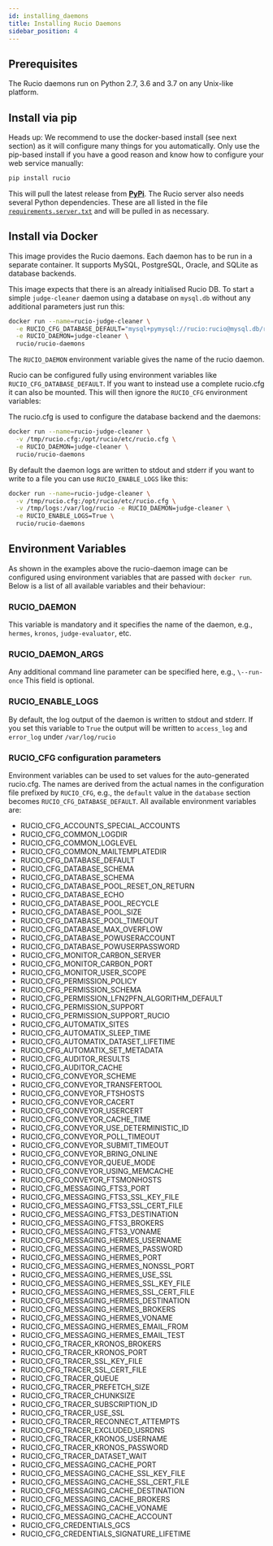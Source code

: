 ```yaml
---
id: installing_daemons
title: Installing Rucio Daemons
sidebar_position: 4
---
```


## Prerequisites

The Rucio daemons run on Python 2.7, 3.6 and 3.7 on any Unix-like
platform.

## Install via pip

Heads up: We recommend to use the docker-based install (see next
section) as it will configure many things for you automatically. Only
use the pip-based install if you have a good reason and know how to
configure your web service manually:

```bash
pip install rucio
```

This will pull the latest release from
[__PyPi__](https://pypi.python.org/pypi/rucio/). The Rucio server also needs
several Python dependencies. These are all listed in the file
[`requirements.server.txt`](https://github.com/rucio/rucio/blob/master/requirements/requirements.server.txt)
and will be pulled in as necessary.

## Install via Docker

This image provides the Rucio daemons. Each daemon has to be run in a
separate container. It supports MySQL, PostgreSQL, Oracle, and SQLite as
database backends.

This image expects that there is an already initialised Rucio DB. To
start a simple `judge-cleaner` daemon using a database on
`mysql.db` without any additional parameters just run this:

```bash
docker run --name=rucio-judge-cleaner \
  -e RUCIO_CFG_DATABASE_DEFAULT="mysql+pymysql://rucio:rucio@mysql.db/rucio" \
  -e RUCIO_DAEMON=judge-cleaner \
  rucio/rucio-daemons
```

The `RUCIO_DAEMON` environment variable gives the name of
the rucio daemon.

Rucio can be configured fully using environment variables like
`RUCIO_CFG_DATABASE_DEFAULT`. If you want to instead use a
complete rucio.cfg it can also be mounted. This will then ignore the
`RUCIO_CFG` environment variables:

The rucio.cfg is used to configure the database backend and the daemons:

```bash
docker run --name=rucio-judge-cleaner \
  -v /tmp/rucio.cfg:/opt/rucio/etc/rucio.cfg \
  -e RUCIO_DAEMON=judge-cleaner \
  rucio/rucio-daemons
```

By default the daemon logs are written to stdout and stderr if you want
to write to a file you can use `RUCIO_ENABLE_LOGS` like
this:

```bash
docker run --name=rucio-judge-cleaner \
  -v /tmp/rucio.cfg:/opt/rucio/etc/rucio.cfg \
  -v /tmp/logs:/var/log/rucio -e RUCIO_DAEMON=judge-cleaner \
  -e RUCIO_ENABLE_LOGS=True \
  rucio/rucio-daemons
```

## Environment Variables

As shown in the examples above the rucio-daemon image can be configured
using environment variables that are passed with `docker run`.
Below is a list of all available variables and their behaviour:

### RUCIO_DAEMON

This variable is mandatory and it specifies the name of the daemon,
e.g., `hermes`, `kronos`,
`judge-evaluator`, etc.

### RUCIO_DAEMON_ARGS

Any additional command line parameter can be specified here, e.g.,
`\--run-once` This field is optional.

### RUCIO_ENABLE_LOGS

By default, the log output of the daemon is written to stdout and
stderr. If you set this variable to `True` the output will
be written to `access_log` and `error_log` under
`/var/log/rucio`

### RUCIO_CFG configuration parameters

Environment variables can be used to set values for the auto-generated
rucio.cfg. The names are derived from the actual names in the
configuration file prefixed by `RUCIO_CFG`, e.g., the
`default` value in the `database` section
becomes `RUCIO_CFG_DATABASE_DEFAULT`. All available
environment variables are:

- RUCIO_CFG_ACCOUNTS_SPECIAL_ACCOUNTS
- RUCIO_CFG_COMMON_LOGDIR
- RUCIO_CFG_COMMON_LOGLEVEL
- RUCIO_CFG_COMMON_MAILTEMPLATEDIR
- RUCIO_CFG_DATABASE_DEFAULT
- RUCIO_CFG_DATABASE_SCHEMA
- RUCIO_CFG_DATABASE_SCHEMA
- RUCIO_CFG_DATABASE_POOL_RESET_ON_RETURN
- RUCIO_CFG_DATABASE_ECHO
- RUCIO_CFG_DATABASE_POOL_RECYCLE
- RUCIO_CFG_DATABASE_POOL_SIZE
- RUCIO_CFG_DATABASE_POOL_TIMEOUT
- RUCIO_CFG_DATABASE_MAX_OVERFLOW
- RUCIO_CFG_DATABASE_POWUSERACCOUNT
- RUCIO_CFG_DATABASE_POWUSERPASSWORD
- RUCIO_CFG_MONITOR_CARBON_SERVER
- RUCIO_CFG_MONITOR_CARBON_PORT
- RUCIO_CFG_MONITOR_USER_SCOPE
- RUCIO_CFG_PERMISSION_POLICY
- RUCIO_CFG_PERMISSION_SCHEMA
- RUCIO_CFG_PERMISSION_LFN2PFN_ALGORITHM_DEFAULT
- RUCIO_CFG_PERMISSION_SUPPORT
- RUCIO_CFG_PERMISSION_SUPPORT_RUCIO
- RUCIO_CFG_AUTOMATIX_SITES
- RUCIO_CFG_AUTOMATIX_SLEEP_TIME
- RUCIO_CFG_AUTOMATIX_DATASET_LIFETIME
- RUCIO_CFG_AUTOMATIX_SET_METADATA
- RUCIO_CFG_AUDITOR_RESULTS
- RUCIO_CFG_AUDITOR_CACHE
- RUCIO_CFG_CONVEYOR_SCHEME
- RUCIO_CFG_CONVEYOR_TRANSFERTOOL
- RUCIO_CFG_CONVEYOR_FTSHOSTS
- RUCIO_CFG_CONVEYOR_CACERT
- RUCIO_CFG_CONVEYOR_USERCERT
- RUCIO_CFG_CONVEYOR_CACHE_TIME
- RUCIO_CFG_CONVEYOR_USE_DETERMINISTIC_ID
- RUCIO_CFG_CONVEYOR_POLL_TIMEOUT
- RUCIO_CFG_CONVEYOR_SUBMIT_TIMEOUT
- RUCIO_CFG_CONVEYOR_BRING_ONLINE
- RUCIO_CFG_CONVEYOR_QUEUE_MODE
- RUCIO_CFG_CONVEYOR_USING_MEMCACHE
- RUCIO_CFG_CONVEYOR_FTSMONHOSTS
- RUCIO_CFG_MESSAGING_FTS3_PORT
- RUCIO_CFG_MESSAGING_FTS3_SSL_KEY_FILE
- RUCIO_CFG_MESSAGING_FTS3_SSL_CERT_FILE
- RUCIO_CFG_MESSAGING_FTS3_DESTINATION
- RUCIO_CFG_MESSAGING_FTS3_BROKERS
- RUCIO_CFG_MESSAGING_FTS3_VONAME
- RUCIO_CFG_MESSAGING_HERMES_USERNAME
- RUCIO_CFG_MESSAGING_HERMES_PASSWORD
- RUCIO_CFG_MESSAGING_HERMES_PORT
- RUCIO_CFG_MESSAGING_HERMES_NONSSL_PORT
- RUCIO_CFG_MESSAGING_HERMES_USE_SSL
- RUCIO_CFG_MESSAGING_HERMES_SSL_KEY_FILE
- RUCIO_CFG_MESSAGING_HERMES_SSL_CERT_FILE
- RUCIO_CFG_MESSAGING_HERMES_DESTINATION
- RUCIO_CFG_MESSAGING_HERMES_BROKERS
- RUCIO_CFG_MESSAGING_HERMES_VONAME
- RUCIO_CFG_MESSAGING_HERMES_EMAIL_FROM
- RUCIO_CFG_MESSAGING_HERMES_EMAIL_TEST
- RUCIO_CFG_TRACER_KRONOS_BROKERS
- RUCIO_CFG_TRACER_KRONOS_PORT
- RUCIO_CFG_TRACER_SSL_KEY_FILE
- RUCIO_CFG_TRACER_SSL_CERT_FILE
- RUCIO_CFG_TRACER_QUEUE
- RUCIO_CFG_TRACER_PREFETCH_SIZE
- RUCIO_CFG_TRACER_CHUNKSIZE
- RUCIO_CFG_TRACER_SUBSCRIPTION_ID
- RUCIO_CFG_TRACER_USE_SSL
- RUCIO_CFG_TRACER_RECONNECT_ATTEMPTS
- RUCIO_CFG_TRACER_EXCLUDED_USRDNS
- RUCIO_CFG_TRACER_KRONOS_USERNAME
- RUCIO_CFG_TRACER_KRONOS_PASSWORD
- RUCIO_CFG_TRACER_DATASET_WAIT
- RUCIO_CFG_MESSAGING_CACHE_PORT
- RUCIO_CFG_MESSAGING_CACHE_SSL_KEY_FILE
- RUCIO_CFG_MESSAGING_CACHE_SSL_CERT_FILE
- RUCIO_CFG_MESSAGING_CACHE_DESTINATION
- RUCIO_CFG_MESSAGING_CACHE_BROKERS
- RUCIO_CFG_MESSAGING_CACHE_VONAME
- RUCIO_CFG_MESSAGING_CACHE_ACCOUNT
- RUCIO_CFG_CREDENTIALS_GCS
- RUCIO_CFG_CREDENTIALS_SIGNATURE_LIFETIME
